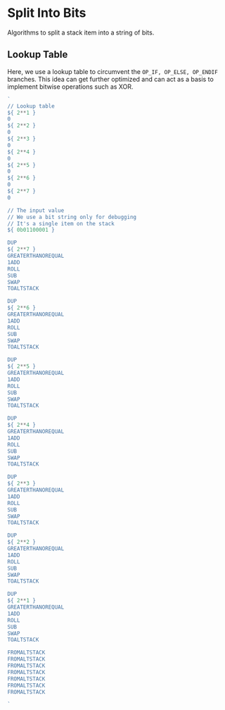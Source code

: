 # Split Into Bits

Algorithms to split a stack item into a string of bits.

## Lookup Table 

Here, we use a lookup table to circumvent the `OP_IF, OP_ELSE, OP_ENDIF` branches. This idea can get further optimized and can act as a basis to implement bitwise operations such as XOR.

```js
`
// Lookup table
${ 2**1 }
0
${ 2**2 }
0
${ 2**3 }
0
${ 2**4 }
0
${ 2**5 }
0
${ 2**6 }
0
${ 2**7 }
0

// The input value
// We use a bit string only for debugging
// It's a single item on the stack
${ 0b01100001 }

DUP
${ 2**7 }
GREATERTHANOREQUAL
1ADD
ROLL
SUB
SWAP
TOALTSTACK

DUP
${ 2**6 }
GREATERTHANOREQUAL
1ADD
ROLL
SUB
SWAP
TOALTSTACK

DUP
${ 2**5 }
GREATERTHANOREQUAL
1ADD
ROLL
SUB
SWAP
TOALTSTACK

DUP
${ 2**4 }
GREATERTHANOREQUAL
1ADD
ROLL
SUB
SWAP
TOALTSTACK

DUP
${ 2**3 }
GREATERTHANOREQUAL
1ADD
ROLL
SUB
SWAP
TOALTSTACK

DUP
${ 2**2 }
GREATERTHANOREQUAL
1ADD
ROLL
SUB
SWAP
TOALTSTACK

DUP
${ 2**1 }
GREATERTHANOREQUAL
1ADD
ROLL
SUB
SWAP
TOALTSTACK

FROMALTSTACK
FROMALTSTACK
FROMALTSTACK
FROMALTSTACK
FROMALTSTACK
FROMALTSTACK
FROMALTSTACK

`
```
